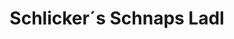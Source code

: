 ---
title: "Schlicker´s Schnaps Ladl"
url: /waldmuenchen/schlicker-s-schnaps-ladl/
shop: Spirituosen
---